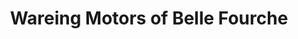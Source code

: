 ---
title: "Wareing Motors of Belle Fourche"
url: /belle-fourche/wareing-motors-of-belle-fourche/
shop: car
---